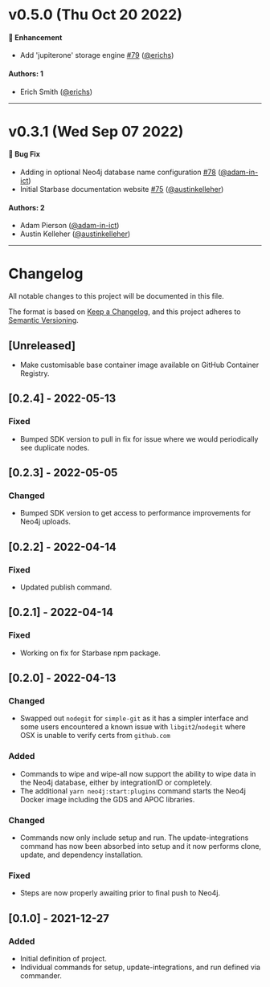 # v0.5.0 (Thu Oct 20 2022)

#### 🚀 Enhancement

- Add 'jupiterone' storage engine
  [#79](https://github.com/JupiterOne/starbase/pull/79)
  ([@erichs](https://github.com/erichs))

#### Authors: 1

- Erich Smith ([@erichs](https://github.com/erichs))

---

# v0.3.1 (Wed Sep 07 2022)

#### 🐛 Bug Fix

- Adding in optional Neo4j database name configuration
  [#78](https://github.com/JupiterOne/starbase/pull/78)
  ([@adam-in-ict](https://github.com/adam-in-ict))
- Initial Starbase documentation website
  [#75](https://github.com/JupiterOne/starbase/pull/75)
  ([@austinkelleher](https://github.com/austinkelleher))

#### Authors: 2

- Adam Pierson ([@adam-in-ict](https://github.com/adam-in-ict))
- Austin Kelleher ([@austinkelleher](https://github.com/austinkelleher))

---

# Changelog

All notable changes to this project will be documented in this file.

The format is based on [Keep a Changelog](https://keepachangelog.com/en/1.0.0/),
and this project adheres to
[Semantic Versioning](https://semver.org/spec/v2.0.0.html).

## [Unreleased]

- Make customisable base container image available on GitHub Container Registry.

## [0.2.4] - 2022-05-13

### Fixed

- Bumped SDK version to pull in fix for issue where we would periodically see
  duplicate nodes.

## [0.2.3] - 2022-05-05

### Changed

- Bumped SDK version to get access to performance improvements for Neo4j
  uploads.

## [0.2.2] - 2022-04-14

### Fixed

- Updated publish command.

## [0.2.1] - 2022-04-14

### Fixed

- Working on fix for Starbase npm package.

## [0.2.0] - 2022-04-13

### Changed

- Swapped out `nodegit` for `simple-git` as it has a simpler interface and some
  users encountered a known issue with `libgit2`/`nodegit` where OSX is unable
  to verify certs from `github.com`

### Added

- Commands to wipe and wipe-all now support the ability to wipe data in the
  Neo4j database, either by integrationID or completely.
- The additional `yarn neo4j:start:plugins` command starts the Neo4j Docker
  image including the GDS and APOC libraries.

### Changed

- Commands now only include setup and run. The update-integrations command has
  now been absorbed into setup and it now performs clone, update, and dependency
  installation.

### Fixed

- Steps are now properly awaiting prior to final push to Neo4j.

## [0.1.0] - 2021-12-27

### Added

- Initial definition of project.
- Individual commands for setup, update-integrations, and run defined via
  commander.
